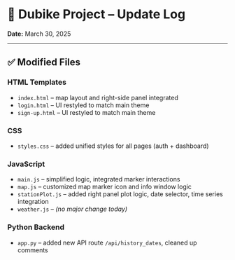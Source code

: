 # 🔧 Dubike Project – Update Log  
**Date:** March 30, 2025  

---

## ✅ Modified Files

### HTML Templates
- `index.html` – map layout and right-side panel integrated  
- `login.html` – UI restyled to match main theme  
- `sign-up.html` – UI restyled to match main theme  

### CSS
- `styles.css` – added unified styles for all pages (auth + dashboard)

### JavaScript
- `main.js` – simplified logic, integrated marker interactions  
- `map.js` – customized map marker icon and info window logic  
- `stationPlot.js` – added right panel plot logic, date selector, time series integration  
- `weather.js` – *(no major change today)*

### Python Backend
- `app.py` – added new API route `/api/history_dates`, cleaned up comments
